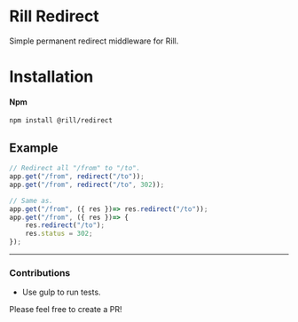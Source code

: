 # Rill Redirect
Simple permanent redirect middleware for Rill.

# Installation

#### Npm
```console
npm install @rill/redirect
```

## Example

```js
// Redirect all "/from" to "/to".
app.get("/from", redirect("/to"));
app.get("/from", redirect("/to", 302));

// Same as.
app.get("/from", ({ res })=> res.redirect("/to"));
app.get("/from", ({ res })=> {
	res.redirect("/to");
	res.status = 302;
});
```

---

### Contributions

* Use gulp to run tests.

Please feel free to create a PR!
